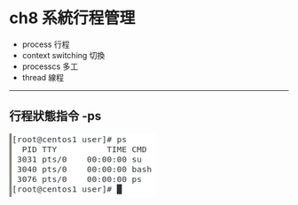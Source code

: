 # ch8 系統行程管理

* process 行程
* context switching 切換
* processcs 多工
* thread 線程
************************************************
## 行程狀態指令 -ps

![](https://github.com/sps326532/108linux--note/blob/master/1.PNG)
